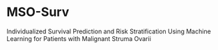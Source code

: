 # MSO-Surv
Individualized Survival Prediction and Risk Stratification Using Machine Learning for Patients with Malignant Struma Ovarii
